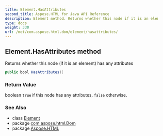```yaml
---
title: Element.HasAttributes
second_title: Aspose.HTML for Java API Reference
description: Element method. Returns whether this node if it is an element has any attributes
type: docs
weight: 330
url: /net/com.aspose.html.dom/element/hasattributes/
---
```

## Element.HasAttributes method

Returns whether this node (if it is an element) has any attributes

```java
public bool HasAttributes()
```

### Return Value

boolean `true` if this node has any attributes, `false` otherwise.

### See Also

* class [Element](../)
* package [com.aspose.html.Dom](../../element/)
* package [Aspose.HTML](../../../)
